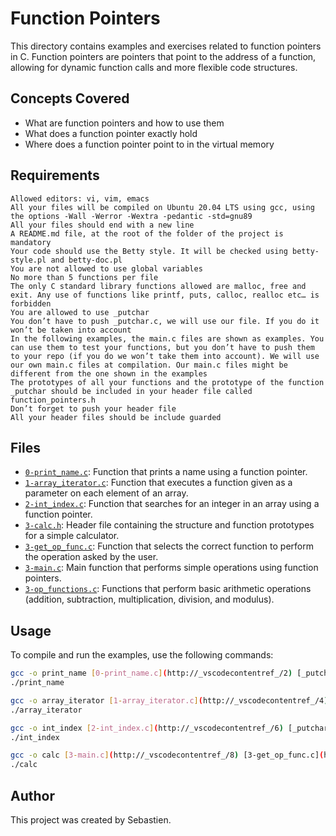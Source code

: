 # Function Pointers

This directory contains examples and exercises related to function pointers in C. Function pointers are pointers that point to the address of a function, allowing for dynamic function calls and more flexible code structures.

## Concepts Covered

- What are function pointers and how to use them
- What does a function pointer exactly hold
- Where does a function pointer point to in the virtual memory

## Requirements

    Allowed editors: vi, vim, emacs
    All your files will be compiled on Ubuntu 20.04 LTS using gcc, using the options -Wall -Werror -Wextra -pedantic -std=gnu89
    All your files should end with a new line
    A README.md file, at the root of the folder of the project is mandatory
    Your code should use the Betty style. It will be checked using betty-style.pl and betty-doc.pl
    You are not allowed to use global variables
    No more than 5 functions per file
    The only C standard library functions allowed are malloc, free and exit. Any use of functions like printf, puts, calloc, realloc etc… is forbidden
    You are allowed to use _putchar
    You don’t have to push _putchar.c, we will use our file. If you do it won’t be taken into account
    In the following examples, the main.c files are shown as examples. You can use them to test your functions, but you don’t have to push them to your repo (if you do we won’t take them into account). We will use our own main.c files at compilation. Our main.c files might be different from the one shown in the examples
    The prototypes of all your functions and the prototype of the function _putchar should be included in your header file called function_pointers.h
    Don’t forget to push your header file
    All your header files should be include guarded

## Files

- [`0-print_name.c`](0-print_name.c): Function that prints a name using a function pointer.
- [`1-array_iterator.c`](1-array_iterator.c): Function that executes a function given as a parameter on each element of an array.
- [`2-int_index.c`](2-int_index.c): Function that searches for an integer in an array using a function pointer.
- [`3-calc.h`](3-calc.h): Header file containing the structure and function prototypes for a simple calculator.
- [`3-get_op_func.c`](3-get_op_func.c): Function that selects the correct function to perform the operation asked by the user.
- [`3-main.c`](3-main.c): Main function that performs simple operations using function pointers.
- [`3-op_functions.c`](3-op_functions.c): Functions that perform basic arithmetic operations (addition, subtraction, multiplication, division, and modulus).

## Usage

To compile and run the examples, use the following commands:

```sh
gcc -o print_name [0-print_name.c](http://_vscodecontentref_/2) [_putchar.c](http://_vscodecontentref_/3)
./print_name

gcc -o array_iterator [1-array_iterator.c](http://_vscodecontentref_/4) [_putchar.c](http://_vscodecontentref_/5)
./array_iterator

gcc -o int_index [2-int_index.c](http://_vscodecontentref_/6) [_putchar.c](http://_vscodecontentref_/7)
./int_index

gcc -o calc [3-main.c](http://_vscodecontentref_/8) [3-get_op_func.c](http://_vscodecontentref_/9) [3-op_functions.c](http://_vscodecontentref_/10) [_putchar.c](http://_vscodecontentref_/11)
./calc
```

## Author

This project was created by Sebastien.
